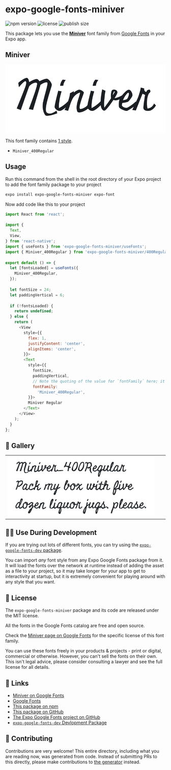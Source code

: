 # expo-google-fonts-miniver

![npm version](https://flat.badgen.net/npm/v/expo-google-fonts-miniver)
![license](https://flat.badgen.net/github/license/expo/google-fonts)
![publish size](https://flat.badgen.net/packagephobia/install/expo-google-fonts-miniver)

This package lets you use the [**Miniver**](https://fonts.google.com/specimen/Miniver) font family from [Google Fonts](https://fonts.google.com/) in your Expo app.

## Miniver

![Miniver](./font-family.png)

This font family contains [1 style](#-gallery).

- `Miniver_400Regular`

## Usage

Run this command from the shell in the root directory of your Expo project to add the font family package to your project
```sh
expo install expo-google-fonts-miniver expo-font
```

Now add code like this to your project
```js
import React from 'react';

import {
  Text,
  View,
} from 'react-native';
import { useFonts } from 'expo-google-fonts-miniver/useFonts';
import { Miniver_400Regular } from 'expo-google-fonts-miniver/400Regular';

export default () => {
  let [fontsLoaded] = useFonts({
    Miniver_400Regular,
  });

  let fontSize = 24;
  let paddingVertical = 6;

  if (!fontsLoaded) {
    return undefined;
  } else {
    return (
      <View
        style={{
          flex: 1,
          justifyContent: 'center',
          alignItems: 'center',
        }}>
        <Text
          style={{
            fontSize,
            paddingVertical,
            // Note the quoting of the value for `fontFamily` here; it expects a string!
            fontFamily:
              'Miniver_400Regular',
          }}>
          Miniver Regular
        </Text>
      </View>
    );
  }
};

```

## 🔡 Gallery


||||
|-|-|-|
|![Miniver_400Regular](.//400Regular/Miniver_400Regular.ttf.png)||||


## 👩‍💻 Use During Development

If you are trying out lots of different fonts, you can try using the [`expo-google-fonts-dev` package](https://github.com/freeboub/google-fonts/tree/master/font-packages/dev#readme).

You can import *any* font style from any Expo Google Fonts package from it. It will load the fonts
over the network at runtime instead of adding the asset as a file to your project, so it may take longer
for your app to get to interactivity at startup, but it is extremely convenient
for playing around with any style that you want.

## 📖 License

The `expo-google-fonts-miniver` package and its code are released under the MIT license.

All the fonts in the Google Fonts catalog are free and open source.

Check the [Miniver page on Google Fonts](https://fonts.google.com/specimen/Miniver) for the specific license of this font family.

You can use these fonts freely in your products & projects - print or digital, commercial or otherwise. However, you can't sell the fonts on their own. This isn't legal advice, please consider consulting a lawyer and see the full license for all details.

## 🔗 Links

- [Miniver on Google Fonts](https://fonts.google.com/specimen/Miniver)
- [Google Fonts](https://fonts.google.com/)
- [This package on npm](https://www.npmjs.com/package/expo-google-fonts-miniver)
- [This package on GitHub](https://github.com/freeboub/google-fonts/tree/master/font-packages/miniver)
- [The Expo Google Fonts project on GitHub](https://github.com/freeboub/google-fonts)
- [`expo-google-fonts-dev` Devlopment Package](https://github.com/freeboub/google-fonts/tree/master/font-packages/dev)

## 🤝 Contributing

Contributions are very welcome! This entire directory, including what you are reading now, was generated from code. Instead of submitting PRs to this directly, please make contributions to [the generator](https://github.com/freeboub/google-fonts/tree/master/packages/generator) instead.
